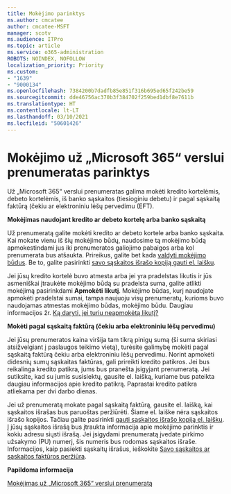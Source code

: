```yaml
---
title: Mokėjimo parinktys
ms.author: cmcatee
author: cmcatee-MSFT
manager: scotv
ms.audience: ITPro
ms.topic: article
ms.service: o365-administration
ROBOTS: NOINDEX, NOFOLLOW
localization_priority: Priority
ms.custom:
- "1639"
- "9000134"
ms.openlocfilehash: 7384200b7dadfb85e851f316b695ed65f242be59
ms.sourcegitcommit: dde46756ac370b3f384702f259bed1dbf8e7611b
ms.translationtype: HT
ms.contentlocale: lt-LT
ms.lasthandoff: 03/10/2021
ms.locfileid: "50601426"
---
```

# <a name="payment-options-for-microsoft-365-for-business-subscriptions"></a>Mokėjimo už „Microsoft 365“ verslui prenumeratas parinktys
  
Už „Microsoft 365“ verslui prenumeratas galima mokėti kredito kortelėmis, debeto kortelėmis, iš banko sąskaitos (tiesioginiu debetu) ir pagal sąskaitą faktūrą (čekiu ar elektroniniu lėšų pervedimu (EFT).
  
**Mokėjimas naudojant kredito ar debeto kortelę arba banko sąskaitą**
  
Už prenumeratą galite mokėti kredito ar debeto kortele arba banko sąskaita. Kai mokate vienu iš šių mokėjimo būdų, naudosime tą mokėjimo būdą apmokestindami jus iki prenumeratos galiojimo pabaigos arba kol prenumerata bus atšaukta. Prireikus, galite bet kada [valdyti mokėjimo būdus](https://docs.microsoft.com/microsoft-365/commerce/billing-and-payments/manage-payment-methods). Be to, galite pasirinkti [savo sąskaitos išrašo kopiją gauti el. laišku](https://docs.microsoft.com/microsoft-365/commerce/billing-and-payments/view-your-bill-or-invoice#receive-a-copy-of-your-billing-statement-in-email).

Jei jūsų kredito kortelė buvo atmesta arba jei yra pradelstas likutis ir jūs asmeniškai įtraukėte mokėjimo būdą su pradelsta suma, galite atlikti mokėjimą pasirinkdami **Apmokėti likutį**. Mokėjimo būdas, kurį naudojate apmokėti pradelstai sumai, tampa naujuoju visų prenumeratų, kurioms buvo naudojamas atmestas mokėjimo būdas, mokėjimo būdu. Daugiau informacijos žr. [Ką daryti, jei turiu neapmokėtą likutį?](https://docs.microsoft.com/microsoft-365/commerce/billing-and-payments/pay-for-your-subscription#what-if-i-have-an-outstanding-balance)

**Mokėti pagal sąskaitą faktūrą (čekiu arba elektroniniu lėšų pervedimu)**
  
Jei jūsų prenumeratos kaina viršija tam tikrą pinigų sumą (ši suma skiriasi atsižvelgiant į paslaugos teikimo vietą), turėsite galimybę mokėti pagal sąskaitą faktūrą čekiu arba elektroniniu lėšų pervedimu. Norint apmokėti didesnių sumų sąskaitas faktūras, gali prireikti kredito patikros. Jei bus reikalinga kredito patikra, jums bus pranešta įsigyjant prenumeratą. Jei sutiksite, kad su jumis susisiektų, gausite el. laišką, kuriame bus pateikta daugiau informacijos apie kredito patikrą. Paprastai kredito patikra atliekama per dvi darbo dienas.

Jei už prenumeratą mokate pagal sąskaitą faktūrą, gausite el. laišką, kai sąskaitos išrašas bus paruoštas peržiūrėti. Šiame el. laiške nėra sąskaitos išrašo kopijos. Tačiau galite pasirinkti [gauti sąskaitos išrašo kopiją el. laišku](https://docs.microsoft.com/microsoft-365/commerce/billing-and-payments/view-your-bill-or-invoice#receive-a-copy-of-your-billing-statement-in-email). Į jūsų sąskaitos išrašą bus įtraukta informacija apie mokėjimo parinktis ir kokiu adresu siųsti išrašą. Jei įsigydami prenumeratą įvedate pirkimo užsakymo (PU) numerį, šis numeris bus rodomas sąskaitos išraše. Informacijos, kaip pasiekti sąskaitų išrašus, ieškokite [Savo sąskaitos ar sąskaitos faktūros peržiūra](https://docs.microsoft.com/microsoft-365/commerce/billing-and-payments/view-your-bill-or-invoice).
  
**Papildoma informacija**
  
[Mokėjimas už „Microsoft 365“ verslui prenumeratą](https://docs.microsoft.com/microsoft-365/commerce/billing-and-payments/pay-for-your-subscription)